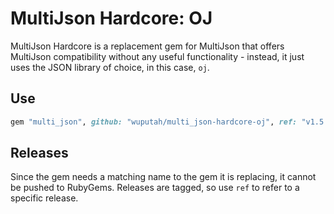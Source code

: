 # MultiJson Hardcore: OJ

MultiJson Hardcore is a replacement gem for MultiJson that offers
MultiJson compatibility without any useful functionality - instead, it
just uses the JSON library of choice, in this case, `oj`.

## Use

```ruby
gem "multi_json", github: "wuputah/multi_json-hardcore-oj", ref: "v1.5.2"
```

## Releases

Since the gem needs a matching name to the gem it is replacing, it
cannot be pushed to RubyGems. Releases are tagged, so use `ref` to refer
to a specific release.
